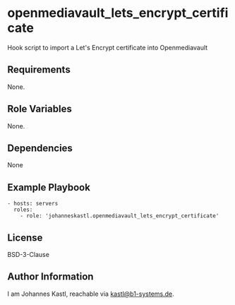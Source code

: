 openmediavault_lets_encrypt_certificate
=========

Hook script to import a Let's Encrypt certificate into Openmediavault

Requirements
------------

None.

Role Variables
--------------

None.

Dependencies
------------

None

Example Playbook
----------------

    - hosts: servers
      roles:
        - role: 'johanneskastl.openmediavault_lets_encrypt_certificate'

License
-------

BSD-3-Clause

Author Information
------------------

I am Johannes Kastl, reachable via kastl@b1-systems.de.

